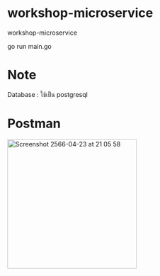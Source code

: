 # workshop-microservice
workshop-microservice

go run main.go

# Note 
Database : ใช้เป็น postgresql 

# Postman 
<img width="292" alt="Screenshot 2566-04-23 at 21 05 58" src="https://user-images.githubusercontent.com/13762810/233844461-444e8135-c4db-4f8d-a6b4-380976ca6bf2.png">
